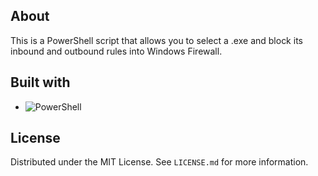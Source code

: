 ## About
This is a PowerShell script that allows you to select a .exe and block its inbound and outbound rules into Windows Firewall.

## Built with

* ![PowerShell](https://img.shields.io/badge/PowerShell-%235391FE.svg?style=for-the-badge&logo=powershell&logoColor=white)

## License

Distributed under the MIT License. See `LICENSE.md` for more information.
